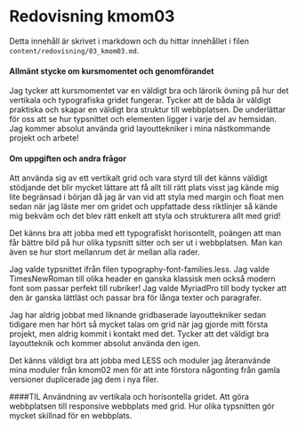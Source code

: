 ---
---
Redovisning kmom03
=========================

Detta innehåll är skrivet i markdown och du hittar innehållet i filen `content/redovisning/03_kmom03.md`.

#### Allmänt stycke om kursmomentet och genomförandet
Jag tycker att kursmomentet var en väldigt bra och lärorik övning på hur det vertikala och typografiska gridet fungerar. Tycker att de båda är väldigt praktiska och skapar en väldigt bra struktur till webbplatsen. De underlättar för oss att se hur typsnittet  och elementen ligger i varje del av hemsidan. Jag kommer absolut använda grid layouttekniker i mina nästkommande projekt och arbete!

#### Om uppgiften och andra frågor
Att använda sig av ett vertikalt grid och vara styrd till det känns väldigt stödjande det blir mycket lättare att få allt till rätt plats visst jag kände mig lite begränsad i början då jag är van vid att styla med margin och float men sedan när jag läste mer om gridet och uppfattade dess riktlinjer så kände mig bekväm och det blev rätt enkelt att styla och strukturera allt med grid!

Det känns bra att jobba med ett typografiskt horisontellt, poängen att man får bättre bild på hur olika typsnitt sitter och ser ut i webbplatsen. Man kan även se hur stort mellanrum det är mellan alla rader.

Jag valde typsnittet ifrån filen typography-font-families.less. Jag valde  TimesNewRoman till olika header en ganska klassisk men också modern font som passar perfekt till rubriker! Jag valde MyriadPro till body tycker att den är ganska lättläst och passar bra för långa texter och paragrafer.

Jag har aldrig jobbat med liknande gridbaserade layouttekniker sedan tidigare men har hört så mycket talas om grid när jag gjorde mitt första projekt, men aldrig kommit i kontakt med det. Tycker att det väldigt bra layoutteknik och kommer absolut använda den igen.

Det känns väldigt bra att jobba med LESS och moduler jag återanvände mina moduler från kmom02 men för att inte förstora någonting från gamla versioner duplicerade jag dem i nya filer.

####TIL
Användning av vertikala och horisontella gridet.
Att göra webbplatsen till responsive webbplats med grid.
Hur olika typsnitten gör mycket skillnad för en webbplats.
